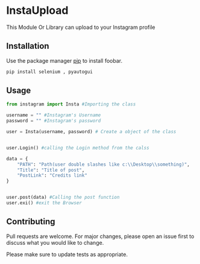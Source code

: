 # InstaUpload

This Module Or Library can upload to your Instagram profile

## Installation

Use the package manager [pip](https://pip.pypa.io/en/stable/) to install foobar.

```bash
pip install selenium , pyautogui
```

## Usage

```python
from instagram import Insta #Importing the class

username = "" #Instagram's Username
password = "" #Instagram's password

user = Insta(username, password) # Create a object of the class


user.Login() #calling the Login method from the calss

data = {
    "PATH": "Path(user double slashes like c:\\Desktop\\something)",
    "Title": "Title of post",
    "PostLink": "Credits link"
}


user.post(data) #Calling the post function
user.exi() #exit the Browser

```

## Contributing

Pull requests are welcome. For major changes, please open an issue first to discuss what you would like to change.

Please make sure to update tests as appropriate.
